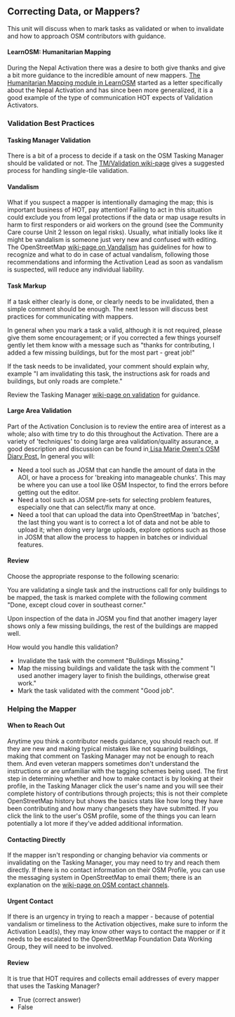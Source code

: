 ## Correcting Data, or Mappers?

This unit will discuss when to mark tasks as validated or when to invalidate and how to approach OSM contributors with guidance.


#### LearnOSM: Humanitarian Mapping
During the Nepal Activation there was a desire to both give thanks and give a bit more guidance to the incredible amount of new mappers. [The Humanitarian Mapping module in LearnOSM](http://learnosm.org/en/coordination/humanitarian/) started as a letter specifically about the Nepal Activation and has since been more generalized, it is a good example of the type of communication HOT expects of Validation Activators.

### Validation Best Practices

#### Tasking Manager Validation

There is a bit of a process to decide if a task on the OSM Tasking Manager should be validated or not. The <a target="_blank" href="http://wiki.openstreetmap.org/wiki/OSM_Tasking_Manager/Validating_data">TM/Validation wiki-page</a> gives a suggested process for handling single-tile validation.

#### Vandalism

What if you suspect a mapper is intentionally damaging the map; this is important business of HOT, pay attention! Failing to act in this situation could exclude you from legal protections if the data or map usage results in harm to first responders or aid workers on the ground (see the Community Care course Unit 2 lesson on legal risks). Usually, what initially looks like it might be vandalism is someone just very new and confused with editing. The OpenStreetMap <a target="_blank" href="http://wiki.openstreetmap.org/wiki/Vandalism">wiki-page on Vandalism</a> has guidelines for how to recognize and what to do in case of actual vandalism, following those recommendations and informing the Activation Lead as soon as vandalism is suspected, will reduce any individual liability.

#### Task Markup

If a task either clearly is done, or clearly needs to be invalidated, then a simple comment should be enough. The next lesson will discuss best practices for communicating with mappers. 

In general when you mark a task a valid, although it is not required, please give them some encouragement; or if you corrected a few things yourself gently let them know with a message such as "thanks for contributing, I added a few missing buildings, but for the most part - great job!"

If the task needs to be invalidated, your comment should explain why, example "I am invalidating this task, the instructions ask for roads and buildings, but only roads are complete."

Review the Tasking Manager <a target="_blank" href="http://wiki.openstreetmap.org/wiki/OSM_Tasking_Manager/Validating_data">wiki-page on validation</a> for guidance.

#### Large Area Validation

Part of the Activation Conclusion is to review the entire area of interest as a whole; also with time try to do this throughout the Activation. There are a variety of 'techniques' to doing large area validation/quality assurance, a good description and discussion can be found in<a target="_blank" href="http://www.openstreetmap.org/user/Lisa%20Marie%20Owen/diary/35522"> Lisa Marie Owen's OSM Diary Post.</a> In general you will:

* Need a tool such as JOSM that can handle the amount of data in the AOI, or have a process for 'breaking into manageable chunks'. This may be where you can use a tool like OSM Inspector, to find the errors before getting out the editor.
* Need a tool such as JOSM pre-sets for selecting problem features, especially one that can select/fix many at once.
* Need a tool that can upload the data into OpenStreetMap in 'batches', the last thing you want is to correct a lot of data and not be able to upload it; when doing very large uploads, explore options such as those in JOSM that allow the process to happen in batches or individual features.

#### Review

Choose the appropriate response to the following scenario:

You are validating a single task and the instructions call for only buildings to be mapped, the task is marked complete with the following comment "Done, except cloud cover in southeast corner."

Upon inspection of the data in JOSM you find that another imagery layer shows only a few missing buildings, the rest of the buildings are mapped well.

How would you handle this validation?

* Invalidate the task with the comment "Buildings Missing."
* Map the missing buildings and validate the task with the comment "I used another imagery layer to finish the buildings, otherwise great work."
* Mark the task validated with the comment "Good job".

### Helping the Mapper

#### When to Reach Out
Anytime you think a contributor needs guidance, you should reach out. If they are new and making typical mistakes like not squaring buildings, making that comment on Tasking Manager may not be enough to reach them. And even veteran mappers sometimes don't understand the instructions or are unfamiliar with the tagging schemes being used. The first step in determining whether and how to make contact is by looking at their profile, in the Tasking Manager click the user's name and you will see their complete history of contributions through projects; this is not their complete OpenStreetMap history but shows the basics stats like how long they have been contributing and how many changesets they have submitted. If you click the link to the user's OSM profile, some of the things you can learn potentially a lot more if they've added additional information. 

#### Contacting Directly

If the mapper isn't responding or changing behavior via comments or invalidating on the Tasking Manager, you may need to try and reach them directly. If there is no contact information on their OSM Profile, you can use the messaging system in OpenStreetMap to email them; there is an explanation on the <a target="_blank" href="http://wiki.openstreetmap.org/wiki/Contact_channels#Contact_a_single_mapper">wiki-page on OSM contact channels</a>.

#### Urgent Contact
If there is an urgency in trying to reach a mapper - because of potential vandalism or timeliness to the Activation objectives, make sure to inform the Activation Lead(s), they may know other ways to contact the mapper or if it needs to be escalated to the OpenStreetMap Foundation Data Working Group, they will need to be involved.

#### Review

It is true that HOT requires and collects email addresses of every mapper that uses the Tasking Manager?

* True (correct answer)
* False



